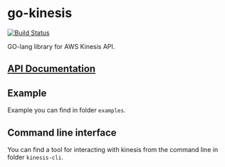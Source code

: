 # go-kinesis
[![Build Status](https://travis-ci.org/sendgridlabs/go-kinesis.png?branch=master)](https://travis-ci.org/sendgridlabs/go-kinesis)

GO-lang library for AWS Kinesis API.

## [API Documentation](http://godoc.org/github.com/sendgridlabs/go-kinesis)

## Example

Example you can find in folder `examples`.

## Command line interface

You can find a tool for interacting with kinesis from the command line in folder `kinesis-cli`.
